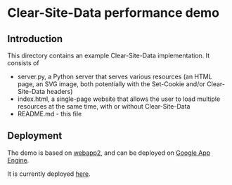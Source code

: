 # Clear-Site-Data performance demo
## Introduction

This directory contains an example Clear-Site-Data implementation.
It consists of

- server.py, a Python server that serves various resources (an HTML page,
  an SVG image, both potentially with the Set-Cookie and/or Clear-Site-Data
  headers)
- index.html, a single-page website that allows the user to load multiple
  resources at the same time, with or without Clear-Site-Data
- README.md - this file

## Deployment

The demo is based on [webapp2](https://webapp2.readthedocs.io/), and can be
deployed on [Google App Engine](https://cloud.google.com/appengine/).

It is currently deployed [here](https://clear-site-data-demo.appspot.com).
